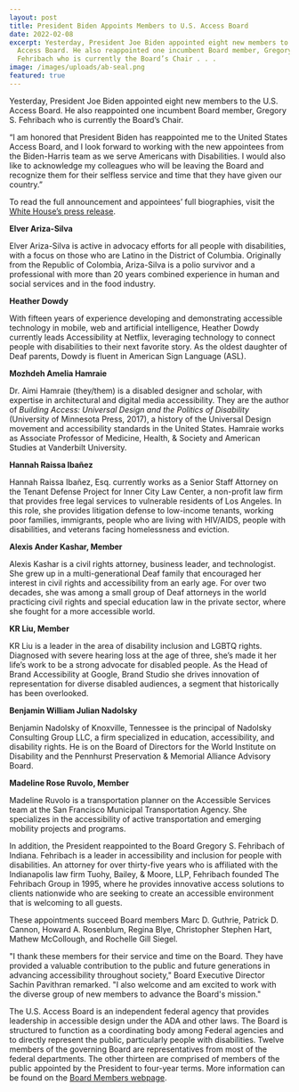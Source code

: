 ```yaml
---
layout: post
title: President Biden Appoints Members to U.S. Access Board
date: 2022-02-08
excerpt: Yesterday, President Joe Biden appointed eight new members to the U.S.
  Access Board. He also reappointed one incumbent Board member, Gregory S.
  Fehribach who is currently the Board’s Chair . . .
image: /images/uploads/ab-seal.png
featured: true
---
```

Yesterday, President Joe Biden appointed eight new members to the U.S. Access Board. He also reappointed one incumbent Board member, Gregory S. Fehribach who is currently the Board’s Chair.

“I am honored that President Biden has reappointed me to the United States Access Board, and I look forward to working with the new appointees from the Biden-Harris team as we serve Americans with Disabilities. I would also like to acknowledge my colleagues who will be leaving the Board and recognize them for their selfless service and time that they have given our country.”

To read the full announcement and appointees’ full biographies, visit the [White House’s press release](https://www.whitehouse.gov/briefing-room/statements-releases/2022/02/07/president-biden-announces-key-appointees/).

**Elver Ariza-Silva**

Elver Ariza-Silva is active in advocacy efforts for all people with disabilities, with a focus on those who are Latino in the District of Columbia. Originally from the Republic of Colombia, Ariza-Silva is a polio survivor and a professional with more than 20 years combined experience in human and social services and in the food industry.

**Heather Dowdy**

With fifteen years of experience developing and demonstrating accessible technology in mobile, web and artificial intelligence, Heather Dowdy currently leads Accessibility at Netflix, leveraging technology to connect people with disabilities to their next favorite story. As the oldest daughter of Deaf parents, Dowdy is fluent in American Sign Language (ASL).

**Mozhdeh Amelia Hamraie**

Dr. Aimi Hamraie (they/them) is a disabled designer and scholar, with expertise in architectural and digital media accessibility. They are the author of *Building Access: Universal Design and the Politics of Disability* (University of Minnesota Press, 2017), a history of the Universal Design movement and accessibility standards in the United States. Hamraie works as Associate Professor of Medicine, Health, & Society and American Studies at Vanderbilt University.

**Hannah Raissa Ibañez**

Hannah Raissa Ibañez, Esq. currently works as a Senior Staff Attorney on the Tenant Defense Project for Inner City Law Center, a non-profit law firm that provides free legal services to vulnerable residents of Los Angeles. In this role, she provides litigation defense to low-income tenants, working poor families, immigrants, people who are living with HIV/AIDS, people with disabilities, and veterans facing homelessness and eviction.

**Alexis Ander Kashar, Member**

Alexis Kashar is a civil rights attorney, business leader, and technologist. She grew up in a multi-generational Deaf family that encouraged her interest in civil rights and accessibility from an early age. For over two decades, she was among a small group of Deaf attorneys in the world practicing civil rights and special education law in the private sector, where she fought for a more accessible world.

**KR Liu, Member**

KR Liu is a leader in the area of disability inclusion and LGBTQ rights. Diagnosed with severe hearing loss at the age of three, she’s made it her life’s work to be a strong advocate for disabled people. As the Head of Brand Accessibility at Google, Brand Studio she drives innovation of representation for diverse disabled audiences, a segment that historically has been overlooked.

**Benjamin William Julian Nadolsky**

Benjamin Nadolsky of Knoxville, Tennessee is the principal of Nadolsky Consulting Group LLC, a firm specialized in education, accessibility, and disability rights. He is on the Board of Directors for the World Institute on Disability and the Pennhurst Preservation & Memorial Alliance Advisory Board.

**Madeline Rose Ruvolo, Member**

Madeline Ruvolo is a transportation planner on the Accessible Services team at the San Francisco Municipal Transportation Agency. She specializes in the accessibility of active transportation and emerging mobility projects and programs.

In addition, the President reappointed to the Board Gregory S. Fehribach of Indiana. Fehribach is a leader in accessibility and inclusion for people with disabilities. An attorney for over thirty-five years who is affiliated with the Indianapolis law firm Tuohy, Bailey, & Moore, LLP, Fehribach founded The Fehribach Group in 1995, where he provides innovative access solutions to clients nationwide who are seeking to create an accessible environment that is welcoming to all guests.

These appointments succeed Board members Marc D. Guthrie, Patrick D. Cannon, Howard A. Rosenblum, Regina Blye, Christopher Stephen Hart, Mathew McCollough, and Rochelle Gill Siegel.

"I thank these members for their service and time on the Board. They have provided a valuable contribution to the public and future generations in advancing accessibility throughout society," Board Executive Director Sachin Pavithran remarked. "I also welcome and am excited to work with the diverse group of new members to advance the Board's mission."

The U.S. Access Board is an independent federal agency that provides leadership in accessible design under the ADA and other laws. The Board is structured to function as a coordinating body among Federal agencies and to directly represent the public, particularly people with disabilities. Twelve members of the governing Board are representatives from most of the federal departments. The other thirteen are comprised of members of the public appointed by the President to four-year terms. More information can be found on the [Board Members webpage](https://www.access-board.gov/about/board-members/).
